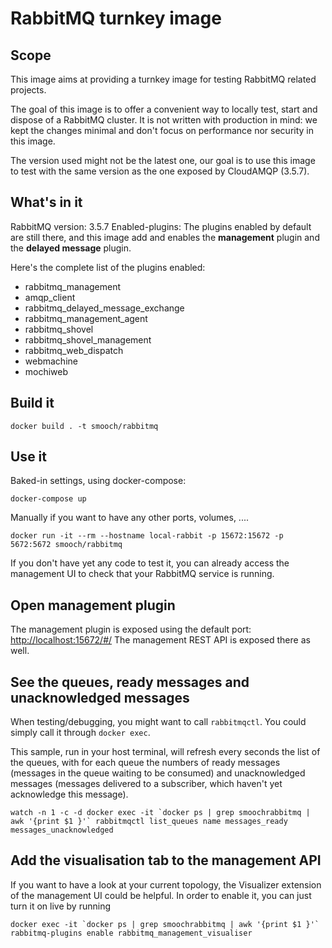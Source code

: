 # RabbitMQ turnkey image

## Scope

This image aims at providing a turnkey image for testing RabbitMQ related projects.

The goal of this image is to offer a convenient way to locally test, start and dispose of a RabbitMQ cluster.
It is not written with production in mind: we kept the changes minimal and don't focus on performance nor security in this image.

The version used might not be the latest one, our goal is to use this image to test with the same version as the one exposed by CloudAMQP (3.5.7).


## What's in it

RabbitMQ version: 3.5.7
Enabled-plugins: The plugins enabled by default are still there, and this image add and enables the **management** plugin and the **delayed message** plugin.

Here's the complete list of the plugins enabled:
- rabbitmq_management
- amqp_client
- rabbitmq_delayed_message_exchange
- rabbitmq_management_agent
- rabbitmq_shovel
- rabbitmq_shovel_management
- rabbitmq_web_dispatch
- webmachine
- mochiweb


## Build it

    docker build . -t smooch/rabbitmq


## Use it

Baked-in settings, using docker-compose:

    docker-compose up


Manually if you want to have any other ports, volumes, ....

    docker run -it --rm --hostname local-rabbit -p 15672:15672 -p 5672:5672 smooch/rabbitmq


If you don't have yet any code to test it, you can already access the management UI to check that your RabbitMQ service is running.


## Open management plugin

The management plugin is exposed using the default port: [http://localhost:15672/#/](http://guest:guest@localhost:15672/)
The management REST API is exposed there as well.


## See the queues, ready messages and unacknowledged messages

When testing/debugging, you might want to call `rabbitmqctl`. You could simply call it through `docker exec`. 

This sample, run in your host terminal, will refresh every seconds the list of the queues, with for each queue the numbers of ready messages (messages in the queue waiting to be consumed) and unacknowledged messages (messages delivered to a subscriber, which haven't yet acknowledge this message).
 
```
watch -n 1 -c -d docker exec -it `docker ps | grep smoochrabbitmq | awk '{print $1 }'` rabbitmqctl list_queues name messages_ready messages_unacknowledged
```



## Add the visualisation tab to the management API
If you want to have a look at your current topology, the Visualizer extension of the management UI could be helpful. 
In order to enable it, you can just turn it on live by running

```
docker exec -it `docker ps | grep smoochrabbitmq | awk '{print $1 }'` rabbitmq-plugins enable rabbitmq_management_visualiser
```